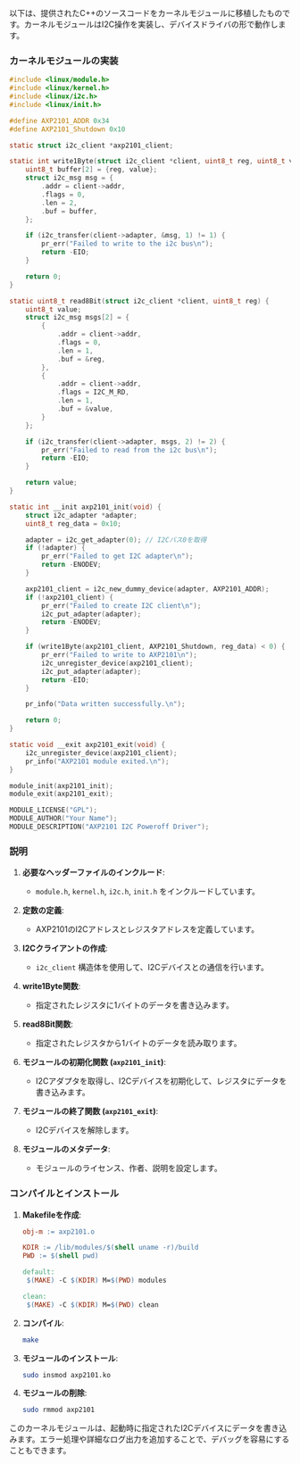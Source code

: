 以下は、提供されたC++のソースコードをカーネルモジュールに移植したものです。カーネルモジュールはI2C操作を実装し、デバイスドライバの形で動作します。

### カーネルモジュールの実装

```c
#include <linux/module.h>
#include <linux/kernel.h>
#include <linux/i2c.h>
#include <linux/init.h>

#define AXP2101_ADDR 0x34
#define AXP2101_Shutdown 0x10

static struct i2c_client *axp2101_client;

static int write1Byte(struct i2c_client *client, uint8_t reg, uint8_t value) {
    uint8_t buffer[2] = {reg, value};
    struct i2c_msg msg = {
        .addr = client->addr,
        .flags = 0,
        .len = 2,
        .buf = buffer,
    };

    if (i2c_transfer(client->adapter, &msg, 1) != 1) {
        pr_err("Failed to write to the i2c bus\n");
        return -EIO;
    }

    return 0;
}

static uint8_t read8Bit(struct i2c_client *client, uint8_t reg) {
    uint8_t value;
    struct i2c_msg msgs[2] = {
        {
            .addr = client->addr,
            .flags = 0,
            .len = 1,
            .buf = &reg,
        },
        {
            .addr = client->addr,
            .flags = I2C_M_RD,
            .len = 1,
            .buf = &value,
        }
    };

    if (i2c_transfer(client->adapter, msgs, 2) != 2) {
        pr_err("Failed to read from the i2c bus\n");
        return -EIO;
    }

    return value;
}

static int __init axp2101_init(void) {
    struct i2c_adapter *adapter;
    uint8_t reg_data = 0x10;

    adapter = i2c_get_adapter(0); // I2Cバス0を取得
    if (!adapter) {
        pr_err("Failed to get I2C adapter\n");
        return -ENODEV;
    }

    axp2101_client = i2c_new_dummy_device(adapter, AXP2101_ADDR);
    if (!axp2101_client) {
        pr_err("Failed to create I2C client\n");
        i2c_put_adapter(adapter);
        return -ENODEV;
    }

    if (write1Byte(axp2101_client, AXP2101_Shutdown, reg_data) < 0) {
        pr_err("Failed to write to AXP2101\n");
        i2c_unregister_device(axp2101_client);
        i2c_put_adapter(adapter);
        return -EIO;
    }

    pr_info("Data written successfully.\n");

    return 0;
}

static void __exit axp2101_exit(void) {
    i2c_unregister_device(axp2101_client);
    pr_info("AXP2101 module exited.\n");
}

module_init(axp2101_init);
module_exit(axp2101_exit);

MODULE_LICENSE("GPL");
MODULE_AUTHOR("Your Name");
MODULE_DESCRIPTION("AXP2101 I2C Poweroff Driver");
```

### 説明

1. **必要なヘッダーファイルのインクルード**:
   - `module.h`, `kernel.h`, `i2c.h`, `init.h` をインクルードしています。

2. **定数の定義**:
   - AXP2101のI2Cアドレスとレジスタアドレスを定義しています。

3. **I2Cクライアントの作成**:
   - `i2c_client` 構造体を使用して、I2Cデバイスとの通信を行います。

4. **write1Byte関数**:
   - 指定されたレジスタに1バイトのデータを書き込みます。

5. **read8Bit関数**:
   - 指定されたレジスタから1バイトのデータを読み取ります。

6. **モジュールの初期化関数 (`axp2101_init`)**:
   - I2Cアダプタを取得し、I2Cデバイスを初期化して、レジスタにデータを書き込みます。

7. **モジュールの終了関数 (`axp2101_exit`)**:
   - I2Cデバイスを解除します。

8. **モジュールのメタデータ**:
   - モジュールのライセンス、作者、説明を設定します。

### コンパイルとインストール

1. **Makefileを作成**:

   ```makefile
   obj-m := axp2101.o

   KDIR := /lib/modules/$(shell uname -r)/build
   PWD := $(shell pwd)

   default:
   	$(MAKE) -C $(KDIR) M=$(PWD) modules

   clean:
   	$(MAKE) -C $(KDIR) M=$(PWD) clean
   ```

2. **コンパイル**:
   ```sh
   make
   ```

3. **モジュールのインストール**:
   ```sh
   sudo insmod axp2101.ko
   ```

4. **モジュールの削除**:
   ```sh
   sudo rmmod axp2101
   ```

このカーネルモジュールは、起動時に指定されたI2Cデバイスにデータを書き込みます。エラー処理や詳細なログ出力を追加することで、デバッグを容易にすることもできます。
